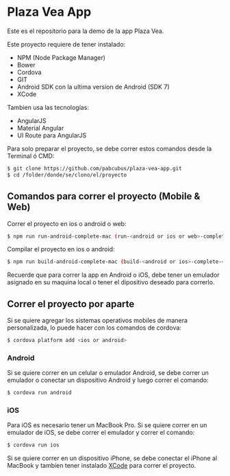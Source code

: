 # Plaza Vea App
Este es el repositorio para la demo de la app Plaza Vea.

Este proyecto requiere de tener instalado:
- NPM (Node Package Manager)
- Bower
- Cordova
- GIT
- Android SDK con la ultima version de Android (SDK 7)
- XCode

Tambien usa las tecnologías:
- AngularJS
- Material Angular
- UI Route para AngularJS

Para solo preparar el proyecto, se debe correr estos comandos desde la Terminal ó CMD:
```sh
$ git clone https://github.com/pabcubus/plaza-vea-app.git
$ cd /folder/donde/se/clono/el/proyecto
```

## Comandos para correr el proyecto (Mobile & Web)
Correr el proyecto en ios o android o web:
```sh
$ npm run run-android-complete-mac (run-<android or ios or web>-complete-<win or mac>)
```

Compilar el proyecto en ios o android:
```sh
$ npm run build-android-complete-mac (build-<android or ios>-complete-<win or mac>)
```

Recuerde que para correr la app en Android o iOS, debe tener un emulador asignado en su maquina local o tener el dipositivo deseado para correrlo.

## Correr el proyecto por aparte
Si se quiere agregar los sistemas operativos mobiles de manera personalizada, lo puede hacer con los comandos de cordova:
```sh
$ cordova platform add <ios or android>
```
### Android
Si se quiere correr en un celular o emulador Android, se debe correr un emulador o conectar un dispositivo Android y luego correr el comando:
```sh
$ cordova run android
```
### iOS
Para iOS es necesario tener un MacBook Pro.
Si se quiere correr en un emulador de iOS, se debe correr el emulador y correr el comando:
```sh
$ cordova run ios
```
Si se quiere correr en un dispositivo iPhone, se debe conectar el iPhone al MacBook y tambien tener instalado [XCode](https://developer.apple.com/xcode/) para correr el proyecto.
